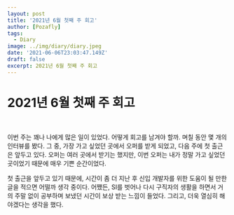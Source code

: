 ```yaml
---
layout: post
title: '2021년 6월 첫째 주 회고'
author: [Pozafly]
tags:
  - Diary
image: ../img/diary/diary.jpeg
date: '2021-06-06T23:03:47.149Z'
draft: false
excerpt: 2021년 6월 첫째 주 회고
---
```


# 2021년 6월 첫째 주 회고

<br/>

이번 주는 꽤나 나에게 많은 일이 있었다. 어떻게 회고를 남겨야 할까. 며칠 동안 몇 개의 인터뷰를 봤다. 그 중, 가장 가고 싶었던 곳에서 오퍼를 받게 되었고, 다음 주에 첫 출근은 앞두고 있다. 오퍼는 여러 곳에서 받기는 했지만, 이번 오퍼는 내가 정말 가고 싶었던 곳이었기 때문에 매우 기쁜 순간이었다.

첫 출근을 앞두고 있기 때문에, 시간이 좀 더 지난 후 신입 개발자를 위한 도움이 될 만한 글을 적으면 어떨까 생각 중이다. 어쨌든, SI를 벗어나 다시 구직자의 생활을 하면서 거의 주말 없이 공부하며 보냈던 시간이 보상 받는 느낌이 들었다. 그리고, 더욱 열심히 해야겠다는 생각을 했다.





